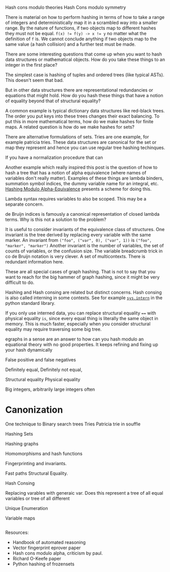 Hash cons modulo theories
Hash Cons modulo symmetry

There is material on how to perform hashing in terms of how to take a range of integers and deterministically map it in a scrambled way into a smaller range. By the nature of functions, if two objects map to different hashes they must not be equal. `f(x) != f(y) -> x != y` no matter what the definition of `f` is. We cannot conclude anything if two objects map to the same value (a hash collision) and a further test must be made.

There are some interesting questions that come up when you want to hash data structures or mathematical objects. How do you take these things to an integer in the first place?

The simplest case is hashing of tuples and ordered trees (like typical ASTs). This doesn't seem that bad.

But in other data structures there are representational redundancies or equations that might hold. How do you hash these things that have a notion of equality beyond that of structural equality?

A common example is typical dictionary data structures like red-black trees. The order you put keys into these trees changes their exact balancing. To put this in more mathematical terms, how do we make hashes for finite maps. A related question is how do we make hashes for sets?

There are alternative formulations of sets. Tries are one example, for example patricia tries. These data structures are canonical for the set or map they represent and hence you can use regular tree hashing techinques.

If you have a normalization procedure that can

Another example which really inspired this post is the question of how to hash a tree that has a notion of alpha equivalence (where names of variables don't really matter). Examples of these things are lambda binders, summation symbol indices, the dummy variable name for an integral, etc. [Hashing Modulo Alpha-Equivalence](https://arxiv.org/abs/2105.02856) presents a scheme for doing this.

Lambda syntax requires variables to also be scoped. This may be a separate concern.

de Bruijn indices is famously a canonical representation of closed lambda terms. Why is this not a solution to the problem?

It is useful to consider invariants of the equivalence class of structures. One invariant is the tree derived by replacing every variable with the same marker. An invariant from `("foo", ("var", 0), ("var", 1))` is `("foo", "marker", "marker")`
Another invariant is the number of variables, the set of counts of variables, or the confusion size.
The variable breadcrumb trick in co de Bruijn notation is very clever. A set of multicontexts. There is redundant information here.

These are all special cases of graph hashing. That is not to say that you want to reach for the big hammer of graph hashing, since it might be very difficult to do.

Hashing and Hash consing are related but distinct concerns. Hash consing is also called interning in some contexts. See for example [`sys.intern`](https://docs.python.org/3/library/sys.html#sys.intern) in the python standard library.

If you only use interned data, you can replace structural equality `==` with physical equality `is`, since every equal thing is literally the same object in memory. This is much faster, especially when you consider structural equality may require traversing some big tree.

egraphs in a sense are an answer to how can you hash modulo an equational theory with no good properties. It keeps refining and fixing up your hash dynamically

False positive and false negatives

Definitely equal,
Definitely not equal,

Structural equality
Physical equality

Big integers, arbitrarily large integers often

# Canonization

One technique to
Binary search trees
Tries
Patricia trie in souffle

Hashing Sets

Hashing graphs

Homomorphisms and hash functions

Fingerprinting and invariants.

Fast paths
Structural Equality.

Hash Consing

Replacing varables with generaic var. Does this represent a tree of all equal variables or tree of all different

Unique Enumeration

Variable maps

```python


```

Resources:

- Handbook of automated reasoning
- Vector fingerprint eprover paper
- Hash cons modulo alpha, criticism by paul.
- Richard O-Keefe paper
- Python hashing of frozensets
